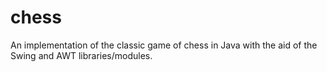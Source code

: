 # chess
An implementation of the classic game of chess in Java with the aid of the Swing and AWT libraries/modules.
